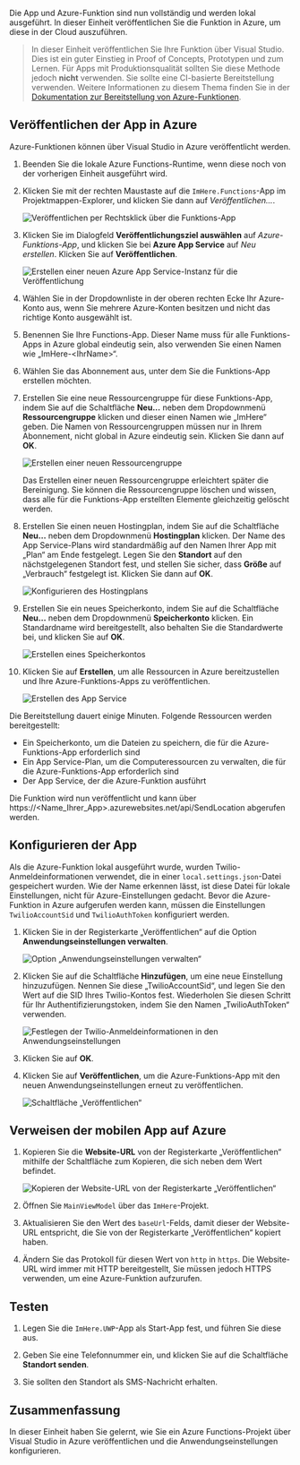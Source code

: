 Die App und Azure-Funktion sind nun vollständig und werden lokal ausgeführt. In dieser Einheit veröffentlichen Sie die Funktion in Azure, um diese in der Cloud auszuführen.

> In dieser Einheit veröffentlichen Sie Ihre Funktion über Visual Studio. Dies ist ein guter Einstieg in Proof of Concepts, Prototypen und zum Lernen. Für Apps mit Produktionsqualität sollten Sie diese Methode jedoch **nicht** verwenden. Sie sollte eine CI-basierte Bereitstellung verwenden. Weitere Informationen zu diesem Thema finden Sie in der [Dokumentation zur Bereitstellung von Azure-Funktionen](https://docs.microsoft.com/azure/azure-functions/functions-continuous-deployment).
>

## <a name="publishing-your-app-to-azure"></a>Veröffentlichen der App in Azure

Azure-Funktionen können über Visual Studio in Azure veröffentlicht werden.

1. Beenden Sie die lokale Azure Functions-Runtime, wenn diese noch von der vorherigen Einheit ausgeführt wird.

1. Klicken Sie mit der rechten Maustaste auf die `ImHere.Functions`-App im Projektmappen-Explorer, und klicken Sie dann auf *Veröffentlichen...*.

    ![Veröffentlichen per Rechtsklick über die Funktions-App](../media-drafts/8-right-click-publish.png)

1. Klicken Sie im Dialogfeld **Veröffentlichungsziel auswählen** auf *Azure-Funktions-App*, und klicken Sie bei **Azure App Service** auf *Neu erstellen*. Klicken Sie auf **Veröffentlichen**.

    ![Erstellen einer neuen Azure App Service-Instanz für die Veröffentlichung](../media-drafts/8-pick-publish-target.png)

1. Wählen Sie in der Dropdownliste in der oberen rechten Ecke Ihr Azure-Konto aus, wenn Sie mehrere Azure-Konten besitzen und nicht das richtige Konto ausgewählt ist.

1. Benennen Sie Ihre Functions-App. Dieser Name muss für alle Funktions-Apps in Azure global eindeutig sein, also verwenden Sie einen Namen wie „ImHere-\<IhrName\>“.

1. Wählen Sie das Abonnement aus, unter dem Sie die Funktions-App erstellen möchten.

1. Erstellen Sie eine neue Ressourcengruppe für diese Funktions-App, indem Sie auf die Schaltfläche **Neu...** neben dem Dropdownmenü **Ressourcengruppe** klicken und dieser einen Namen wie „ImHere“ geben. Die Namen von Ressourcengruppen müssen nur in Ihrem Abonnement, nicht global in Azure eindeutig sein. Klicken Sie dann auf **OK**.

    ![Erstellen einer neuen Ressourcengruppe](../media-drafts/8-create-new-resource-group.png)

   Das Erstellen einer neuen Ressourcengruppe erleichtert später die Bereinigung. Sie können die Ressourcengruppe löschen und wissen, dass alle für die Funktions-App erstellten Elemente gleichzeitig gelöscht werden.

1. Erstellen Sie einen neuen Hostingplan, indem Sie auf die Schaltfläche **Neu...** neben dem Dropdownmenü **Hostingplan** klicken. Der Name des App Service-Plans wird standardmäßig auf den Namen Ihrer App mit „Plan“ am Ende festgelegt. Legen Sie den **Standort** auf den nächstgelegenen Standort fest, und stellen Sie sicher, dass **Größe** auf „Verbrauch“ festgelegt ist. Klicken Sie dann auf **OK**.

    ![Konfigurieren des Hostingplans](../media-drafts/8-configure-hosting-plan.png)

1. Erstellen Sie ein neues Speicherkonto, indem Sie auf die Schaltfläche **Neu...** neben dem Dropdownmenü **Speicherkonto** klicken. Ein Standardname wird bereitgestellt, also behalten Sie die Standardwerte bei, und klicken Sie auf **OK**.

    ![Erstellen eines Speicherkontos](../media-drafts/8-create-storage-account.png)

1. Klicken Sie auf **Erstellen**, um alle Ressourcen in Azure bereitzustellen und Ihre Azure-Funktions-Apps zu veröffentlichen.

    ![Erstellen des App Service](../media-drafts/8-create-app-service.png)

Die Bereitstellung dauert einige Minuten. Folgende Ressourcen werden bereitgestellt:

- Ein Speicherkonto, um die Dateien zu speichern, die für die Azure-Funktions-App erforderlich sind
- Ein App Service-Plan, um die Computeressourcen zu verwalten, die für die Azure-Funktions-App erforderlich sind
- Der App Service, der die Azure-Funktion ausführt

Die Funktion wird nun veröffentlicht und kann über https://<Name_Ihrer_App>.azurewebsites.net/api/SendLocation abgerufen werden.

## <a name="configuring-your-app"></a>Konfigurieren der App

Als die Azure-Funktion lokal ausgeführt wurde, wurden Twilio-Anmeldeinformationen verwendet, die in einer `local.settings.json`-Datei gespeichert wurden. Wie der Name erkennen lässt, ist diese Datei für lokale Einstellungen, nicht für Azure-Einstellungen gedacht. Bevor die Azure-Funktion in Azure aufgerufen werden kann, müssen die Einstellungen `TwilioAccountSid` und `TwilioAuthToken` konfiguriert werden.

1. Klicken Sie in der Registerkarte „Veröffentlichen“ auf die Option **Anwendungseinstellungen verwalten**.

    ![Option „Anwendungseinstellungen verwalten“](../media-drafts/8-application-settings-option.png)

1. Klicken Sie auf die Schaltfläche **Hinzufügen**, um eine neue Einstellung hinzuzufügen. Nennen Sie diese „TwilioAccountSid“, und legen Sie den Wert auf die SID Ihres Twilio-Kontos fest. Wiederholen Sie diesen Schritt für Ihr Authentifizierungstoken, indem Sie den Namen „TwilioAuthToken“ verwenden.

    ![Festlegen der Twilio-Anmeldeinformationen in den Anwendungseinstellungen](../media-drafts/8-set-creds-in-app-settings.png)

1. Klicken Sie auf **OK**.

1. Klicken Sie auf **Veröffentlichen**, um die Azure-Funktions-App mit den neuen Anwendungseinstellungen erneut zu veröffentlichen.

    ![Schaltfläche „Veröffentlichen“](../media-drafts/8-publish-application-button.png)

## <a name="pointing-the-mobile-app-to-azure"></a>Verweisen der mobilen App auf Azure

1. Kopieren Sie die **Website-URL** von der Registerkarte „Veröffentlichen“ mithilfe der Schaltfläche zum Kopieren, die sich neben dem Wert befindet.

    ![Kopieren der Website-URL von der Registerkarte „Veröffentlichen“](../media-drafts/8-copy-site-url.png)

1. Öffnen Sie `MainViewModel` über das `ImHere`-Projekt.

1. Aktualisieren Sie den Wert des `baseUrl`-Felds, damit dieser der Website-URL entspricht, die Sie von der Registerkarte „Veröffentlichen“ kopiert haben.

1. Ändern Sie das Protokoll für diesen Wert von `http` in `https`. Die Website-URL wird immer mit HTTP bereitgestellt, Sie müssen jedoch HTTPS verwenden, um eine Azure-Funktion aufzurufen.

## <a name="test-it-out"></a>Testen

1. Legen Sie die `ImHere.UWP`-App als Start-App fest, und führen Sie diese aus.

1. Geben Sie eine Telefonnummer ein, und klicken Sie auf die Schaltfläche **Standort senden**.

1. Sie sollten den Standort als SMS-Nachricht erhalten.

## <a name="summary"></a>Zusammenfassung

In dieser Einheit haben Sie gelernt, wie Sie ein Azure Functions-Projekt über Visual Studio in Azure veröffentlichen und die Anwendungseinstellungen konfigurieren.